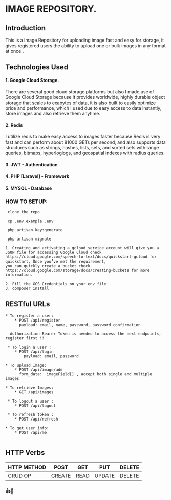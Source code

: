 # IMAGE REPOSITORY.

## Introduction

This is a Image Repository for uploading image fast and easy for storage, it gives registered users the ability to upload one or bulk images in any format at once..


## Technologies Used

#### 1. Google Cloud Storage.

There are several good cloud storage platforms but also I made use of Google Cloud Storage because it provides worldwide, highly durable object storage that scales to exabytes of data, it is also built to easily optimize price and performance, which I used due to easy access to data instantly, store images and also retrieve them anytime.

#### 2. Redis

I utilize redis to make easy access to images faster because Redis is very fast and can perform about 81000 GETs per second, and also supports data structures such as strings, hashes, lists, sets, and sorted sets with range queries, bitmaps, hyperloglogs, and geospatial indexes with radius queries.

#### 3.   JWT - Authentication
#### 4.   PHP [Laravel] - Framework
#### 5.   MYSQL  - Database



### HOW TO SETUP:

```
 clone the repo
```
```
 cp .env.example .env
```
```
 php artisan key:generate
```
```
 php artisan migrate
```
```
1. Creating and activating a gcloud service account will give you a JSON file for accessing Google Cloud check
https://cloud.google.com/speech-to-text/docs/quickstart-gcloud for quickstart, Once you’ve met the requirement,
you can quickly create a bucket check https://cloud.google.com/storage/docs/creating-buckets for more information.

2. Fill the GCS Credentials on your env file
3. composer install
```

## RESTful URLs
```
* To register a user:
    * POST /api/register
      payload: email, name, password, password_confirmation

  Authorization Bearer Token is needed to access the next endpoints,  register first !!

 * To login a user :
    * POST /api/login
        payload: email, password

* To upload Image:
    * POST /api/image/add
      form_data:  imageField[] , accept both single and multiple images

* To retrieve Images:
    * GET /api/images
     
 * To logout a user :
    * POST /api/logout

 * To refresh token :
    * POST /api/refresh
  
* To get user info:
    * POST /api/me
    
```

## HTTP Verbs

| HTTP METHOD | POST            | GET       | PUT         | DELETE |
| ----------- | --------------- | --------- | ----------- | ------ |
| CRUD OP     | CREATE          | READ      | UPDATE      | DELETE |

### :+1::sparkling_heart:	